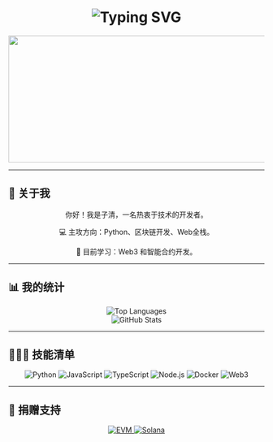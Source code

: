 <div align="center">
    <!-- 动态打字效果 -->
    <h1>
        <img src="https://readme-typing-svg.herokuapp.com?font=Jetbrains+mono&size=40&duration=3000&color=33FF33&center=true&vCenter=true&width=500&lines=你好..+我是子清;欢迎来到..+我的Github主页!" alt="Typing SVG" />
    </h1>
</div>

<!-- GIF 动画展示 -->
<div align="center">
  <img src="https://i.giphy.com/media/v1.Y2lkPTc5MGI3NjExMHhmeXhvcW10ZGxpcjdzczUxdDlndGU1MmpydWtwbjJzN3M5eThqYyZlcD12MV9pbnRlcm5hbF9naWZfYnlfaWQmY3Q9Zw/Rpl1sod1vCXK0L2SUN/giphy.gif" width="600" height="250" />
</div>

---

## 👋 关于我
<div align="center">
    <p>你好！我是子清，一名热衷于技术的开发者。</p>
    <p>💻 主攻方向：Python、区块链开发、Web全栈。</p>
    <p>🌱 目前学习：Web3 和智能合约开发。</p>
</div>

---

## 📊 我的统计
<div align="center">
    <!-- 编程语言统计 -->
    <img src="https://github-readme-stats.vercel.app/api/top-langs/?username=your-github-username&layout=compact&theme=radical" alt="Top Languages" />
</div>
<div align="center">
    <!-- 总体数据统计 -->
    <img src="https://github-readme-stats.vercel.app/api?username=your-github-username&show_icons=true&theme=radical" alt="GitHub Stats" />
</div>

---

## 👨🏻‍💻 技能清单
<div align="center">
    <img src="https://img.shields.io/badge/-Python-090909?style=for-the-badge&logo=python" alt="Python" />
    <img src="https://img.shields.io/badge/-JavaScript-090909?style=for-the-badge&logo=javascript" alt="JavaScript" />
    <img src="https://img.shields.io/badge/-TypeScript-090909?style=for-the-badge&logo=typescript" alt="TypeScript" />
    <img src="https://img.shields.io/badge/-Node.js-090909?style=for-the-badge&logo=node.js" alt="Node.js" />
    <img src="https://img.shields.io/badge/-Docker-090909?style=for-the-badge&logo=docker" alt="Docker" />
    <img src="https://img.shields.io/badge/-Web3-090909?style=for-the-badge&logo=ethereum" alt="Web3" />
</div>

---

## 🎁 捐赠支持
<div align="center">
   <!-- Ethereum 捐赠链接 -->
    <a href="https://debank.com/profile/0x30c03e3b73200b344b708350ab0cbd70fda5f849">
        <img src="https://img.shields.io/badge/-Ethereum-090909?style=for-the-badge&logo=ethereum" alt="EVM" />
    </a>
    <!-- Solana 捐赠链接 -->
    <a href="https://solscan.io/account/8ZkXDh2ALfFDrdYSdWCakk96w8eKFBqAxkNRYRS3Re1h">
        <img src="https://img.shields.io/badge/-Solana-090909?style=for-the-badge&logo=solana" alt="Solana" />
    </a>
</div>
